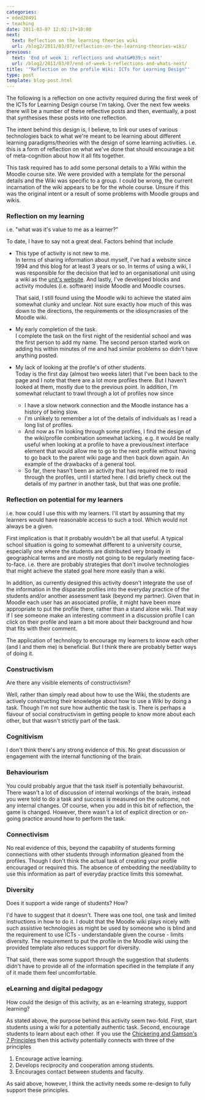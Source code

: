 ```yaml
---
categories:
- eded20491
- teaching
date: 2011-03-07 12:02:17+10:00
next:
  text: Reflection on the learning theories wiki
  url: /blog2/2011/03/07/reflection-on-the-learning-theories-wiki/
previous:
  text: 'End of week 1: reflections and what&#039;s next'
  url: /blog2/2011/03/07/end-of-week-1-reflections-and-whats-next/
title: '"Reflection on the profile Wiki: ICTs for Learning Design"'
type: post
template: blog-post.html
---
```

The following is a reflection on one activity required during the first week of the ICTs for Learning Design course I'm taking. Over the next few weeks there will be a number of these reflective posts and then, eventually, a post that synthesises these posts into one reflection.

The intent behind this design is, I believe, to link our uses of various technologies back to what we're meant to be learning about different learning paradigms/theories with the design of some learning activities. i.e. this is a form of reflection on what we've done that should encourage a bit of meta-cognition about how it all fits together.

This task required has to add some personal details to a Wiki within the Moodle course site. We were provided with a template for the personal details and the Wiki was specific to a group. I could be wrong, the current incarnation of the wiki appears to be for the whole course. Unsure if this was the original intent or a result of some problems with Moodle groups and wikis.

### Reflection on my learning

i.e. "what was it's value to me as a learner?"

To date, I have to say not a great deal. Factors behind that include

- This type of activity is not new to me.  
    In terms of sharing information about myself, I've had a website since 1994 and this blog for at least 3 years or so. In terms of using a wiki, I was responsible for the decision that led to an organisational unit using a wiki as the [unit's website](http://cddu.cqu.edu.au/index.php/Main_Page). And lastly, I've developed blocks and activity modules (i.e. software) inside Moodle and Moodle courses.
    
    That said, I still found using the Moodle wiki to achieve the stated aim somewhat clunky and unclear. Not sure exactly how much of this was down to the directions, the requirements or the idiosyncrasies of the Moodle wiki.
    
- My early completion of the task.  
    I complete the task on the first night of the residential school and was the first person to add my name. The second person started work on adding his within minutes of me and had similar problems so didn't have anything posted.
- My lack of looking at the profile's of other students.  
    Today is the first day (almost two weeks later) that I've been back to the page and I note that there are a lot more profiles there. But I haven't looked at them, mostly due to the previous point. In addition, I'm somewhat reluctant to trawl through a lot of profiles now since
    - I have a slow network connection and the Moodle instance has a history of being slow.
    - I'm unlikely to remember a lot of the details of individuals as I read a long list of profiles.
    - And now as I'm looking through some profiles, I find the design of the wiki/profile combination somewhat lacking. e.g. it would be really useful when looking at a profile to have a previous/next interface element that would allow me to go to the next profile without having to go back to the parent wiki page and then back down again. An example of the drawbacks of a general tool.
    - So far, there hasn't been an activity that has required me to read through the profiles, until I started here. I did briefly check out the details of my partner in another task, but that was one profile.

### Reflection on potential for my learners

i.e. how could I use this with my learners. I'll start by assuming that my learners would have reasonable access to such a tool. Which would not always be a given.

First implication is that it probably wouldn't be all that useful. A typical school situation is going to somewhat different to a university course, especially one where the students are distributed very broadly in geographical terms and are mostly not going to be regularly meeting face-to-face. i.e. there are probably strategies that don't involve technologies that might achieve the stated goal here more easily than a wiki.

In addition, as currently designed this activity doesn't integrate the use of the information in the disparate profiles into the everyday practice of the students and/or another assessment task (beyond my partner). Given that in Moodle each user has an associated profile, it might have been more appropriate to put the profile there, rather than a stand alone wiki. That way if I see someone make an interesting comment in a discussion profile I can click on their profile and learn a bit more about their background and how that fits with their comment.

The application of technology to encourage my learners to know each other (and I and them me) is beneficial. But I think there are probably better ways of doing it.

### Constructivism

Are there any visible elements of constructivism?

Well, rather than simply read about how to use the Wiki, the students are actively constructing their knowledge about how to use a Wiki by doing a task. Though I'm not sure how authentic the task is. There is perhaps a flavour of social constructivism in getting people to know more about each other, but that wasn't strictly part of the task.

### Cognitivism

I don't think there's any strong evidence of this. No great discussion or engagement with the internal functioning of the brain.

### Behaviourism

You could probably argue that the task itself is potentially behavourist. There wasn't a lot of discussion of internal workings of the brain, instead you were told to do a task and success is measured on the outcome, not any internal changes. Of course, when you add in this bit of reflection, the game is changed. However, there wasn't a lot of explicit direction or on-going practice around how to perform the task.

### Connectivism

No real evidence of this, beyond the capability of students forming connections with other students through information gleaned from the profiles. Though I don't think the actual task of creating your profile encouraged or required this. The absence of embedding the need/ability to use this information as part of everyday practice limits this somewhat.

### Diversity

Does it support a wide range of students? How?

I'd have to suggest that it doesn't. There was one tool, one task and limited instructions in how to do it. I doubt that the Moodle wiki plays nicely with such assistive technologies as might be used by someone who is blind and the requirement to use ICTs - understandable given the course - limits diversity. The requirement to put the profile in the Moodle wiki using the provided template also reduces support for diversity.

That said, there was some support through the suggestion that students didn't have to provide all of the information specified in the template if any of it made them feel uncomfortable.

### eLearning and digital pedagogy

How could the design of this activity, as an e-learning strategy, support learning?

As stated above, the purpose behind this activity seem two-fold. First, start students using a wiki for a potentially authentic task. Second, encourage students to learn about each other. If you use the [Chickering and Gamson's 7 Principles](https://honolulu.hawaii.edu/intranet/committees/FacDevCom/guidebk/teachtip/7princip.htm) then this activity potentially connects with three of the principles

1. Encourage active learning.
2. Develops reciprocity and cooperation among students.
3. Encourages contact between students and faculty.

As said above, however, I think the activity needs some re-design to fully support these principles.